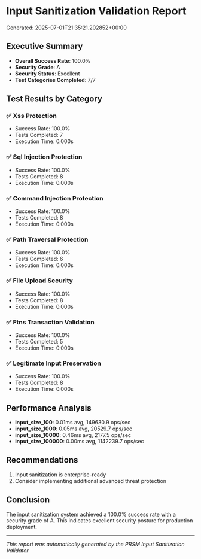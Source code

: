 # Input Sanitization Validation Report
Generated: 2025-07-01T21:35:21.202852+00:00

## Executive Summary
- **Overall Success Rate**: 100.0%
- **Security Grade**: A
- **Security Status**: Excellent
- **Test Categories Completed**: 7/7

## Test Results by Category

### ✅ Xss Protection
- Success Rate: 100.0%
- Tests Completed: 7
- Execution Time: 0.000s

### ✅ Sql Injection Protection
- Success Rate: 100.0%
- Tests Completed: 8
- Execution Time: 0.000s

### ✅ Command Injection Protection
- Success Rate: 100.0%
- Tests Completed: 8
- Execution Time: 0.000s

### ✅ Path Traversal Protection
- Success Rate: 100.0%
- Tests Completed: 6
- Execution Time: 0.000s

### ✅ File Upload Security
- Success Rate: 100.0%
- Tests Completed: 8
- Execution Time: 0.000s

### ✅ Ftns Transaction Validation
- Success Rate: 100.0%
- Tests Completed: 5
- Execution Time: 0.000s

### ✅ Legitimate Input Preservation
- Success Rate: 100.0%
- Tests Completed: 8
- Execution Time: 0.000s

## Performance Analysis

- **input_size_100**: 0.01ms avg, 149630.9 ops/sec
- **input_size_1000**: 0.05ms avg, 20529.7 ops/sec
- **input_size_10000**: 0.46ms avg, 2177.5 ops/sec
- **input_size_100000**: 0.00ms avg, 1142239.7 ops/sec

## Recommendations

1. Input sanitization is enterprise-ready
2. Consider implementing additional advanced threat protection

## Conclusion
The input sanitization system achieved a 100.0% success rate 
with a security grade of A. This indicates excellent 
security posture for production deployment.

---
*This report was automatically generated by the PRSM Input Sanitization Validator*

